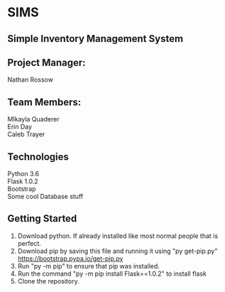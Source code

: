 # SIMS
## Simple Inventory Management System

## Project Manager:    
Nathan Rossow

## Team Members:
MIkayla Quaderer <br />
Erin Day <br />
Caleb Trayer <br />

## Technologies
Python 3.6 <br />
Flask 1.0.2 <br />
Bootstrap <br />
Some cool Database stuff <br />

## Getting Started
1. Download python. If already installed like most normal people that is perfect. <br />
2. Download pip by saving this file and running it using "py get-pip.py" https://bootstrap.pypa.io/get-pip.py <br />
3. Run "py -m pip" to ensure that pip was installed. <br />
4. Run the command "py -m pip install Flask==1.0.2" to install flask <br />
5. Clone the repository. <br />
